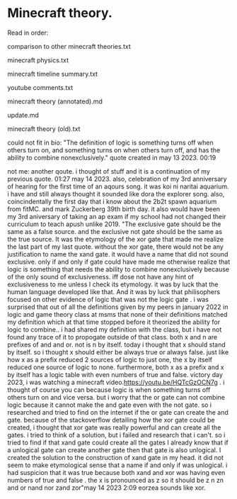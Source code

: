# Minecraft theory. 

Read in order:

comparison to other minecraft theories.txt

minecraft physics.txt

minecraft timeline summary.txt

youtube comments.txt

minecraft theory (annotated).md

update.md

minecraft theory (old).txt


could not fit in bio: "The definition of logic is something turns off when others turn on, and something turns on when others turn off, and has the ability to combine nonexclusively." quote created in may 13 2023. 00:19

not me: another qoute. i thought of stuff and it is a continuation of my previous quote. 01:27 may 14 2023. also, celebration of my 3rd anniversary of hearing for the first time of an aqours song. it was koi ni naritai aquarium. i have and still always thought it sounded like dora the explorer song. also, coincindentally the first day that i know about the 2b2t spawn aquarium from fitMC. and mark Zuckerberg 39th birth day. it also would have been my 3rd aniversary of taking an ap exam if my school had not changed their curriculum to teach apush unlike 2019. "The exclusive gate should be the same as a false source. and the exclusive not gate should be the same as the true source. It was the etymology of the xor gate that made me realize the last part of my last quote. without the xor gate, there would not be any justification to name the xand gate. it would have a name that did not sound exclusive. only if and only if gate could have made me otherwise realize that logic is something that needs the ability to combine nonexclusively because of the only sound of exclusiveness. iff dose not have any hint of exclusiveness to me unless I check its etymology. it was by luck that the human language developed like that. And it was by luck that philisophers focused on other evidence of logic that was not the logic gate . i was surprised that out of all the definitions given by my peers in january 2022 in logic and game theory class at msms that none of their definitions matched my definition which at that time stopped before it theorized the ability for logic to combine.. i had shared my definition with the class, but i have not found any trace of it to propogate outside of that class. both x and n are prefixes of and and or. not is n by itself. today i thought that x should stand by itself. so i thought x should either be always true or always false. just like how x as a prefix reduced 2 sources of logic to just one, the x by itself reduced one source of logic to none. furthermore, both x as a prefix and x by itself has a logic table with even numbers of true and false. victory day 2023, i was watching a minecraft video.https://youtu.be/HQTcGzOCN7g . i thought of course you can because logic is when something turns off others turn on and vice versa. but i worry that the or gate can not combine logic because it cannot make the and gate even with the not gate. so i researched and tried to find on the internet if the or gate can create the and gate. because of the stackoverflow detailing how the xor gate could be created, i thought that xor gate was really powerful and can create all the gates. i tried to think of a solution, but i failed and research that i can't. so i tried to find if that xand gate could create all the gates I already know that if a unlogical gate can create another gate then  that gate is also unlogical. I created the solution to the construction of xand gate in my head. it did not seem to make etymological sense that a name if and only if was unlogical. i had suspicion that it was true because both xand and xor was having even numbers of true and false . the x is pronounced as z so it should be z n zn and or nand nor zand zor"may 14 2023 2:09 eorzea sounds like xor.
